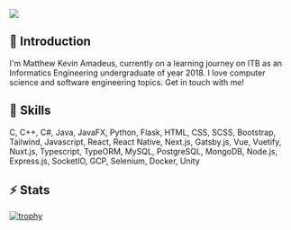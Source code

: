 ![](https://komarev.com/ghpvc/?username=mkamadeus&color=brightgreen)

## 💬 Introduction
I'm Matthew Kevin Amadeus, currently on a learning journey on ITB as an Informatics Engineering undergraduate of year 2018. I love computer science and software engineering topics. Get in touch with me!

## 🌱 Skills
C, C++, C#, Java, JavaFX, Python, Flask, HTML, CSS, SCSS, Bootstrap, Tailwind, Javascript, React, React Native, Next.js, Gatsby.js, Vue, Vuetify, Nuxt.js, Typescript, TypeORM, MySQL, PostgreSQL, MongoDB, Node.js, Express.js, SocketIO, GCP, Selenium, Docker, Unity

## ⚡ Stats
[![trophy](https://github-profile-trophy.vercel.app/?username=mkamadeus&margin-w=15&column=7)](https://github.com/ryo-ma/github-profile-trophy)

